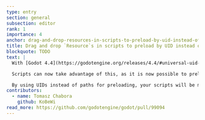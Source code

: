 ```yaml
---
type: entry
section: general
subsection: editor
rank: 1
importance: 4
anchor: drag-and-drop-resources-in-scripts-to-preload-by-uid-instead-of-by-path
title: Drag and drop `Resource`s in scripts to preload by UID instead of by path
blockquote: TODO
text: |
  With [Godot 4.4](https://godotengine.org/releases/4.4/#universal-uid-support), we extended UIDs support to resources in order to prevent broken paths.

  Scripts can now take advantage of this, as it is now possible to preload resources by their UID.

  By using UIDs instead of paths for preloading, your scripts will be more resilient, wherever the resources you’re preloading are in your project.
contributors:
  - name: Tomasz Chabora
    github: KoBeWi
read_more: https://github.com/godotengine/godot/pull/99094
---
```

